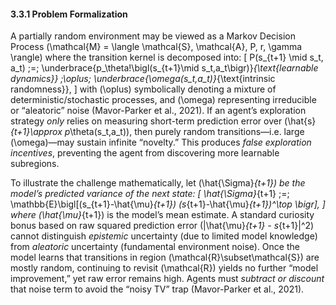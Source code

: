 #### 3.3.1 Problem Formalization

A partially random environment may be viewed as a Markov Decision Process \(\mathcal{M} = \langle \mathcal{S}, \mathcal{A}, P, r, \gamma \rangle\) where the transition kernel is decomposed into:
\[
P(s_{t+1} \mid s_t, a_t)
\;=\;
\underbrace{p_\theta\!\bigl(s_{t+1}\mid s_t,a_t\bigr)}_{\text{learnable dynamics}}
\;\oplus\;
\underbrace{\omega(s_t,a_t)}_{\text{intrinsic randomness}},
\]
with \(\oplus\) symbolically denoting a mixture of deterministic/stochastic processes, and \(\omega\) representing irreducible or “aleatoric” noise (Mavor-Parker et al., 2021). If an agent’s exploration strategy *only* relies on measuring short-term prediction error over \(\hat{s}_{t+1}\approx p_\theta(s_t,a_t)\), then purely random transitions—i.e. large \(\omega\)—may sustain infinite “novelty.” This produces *false exploration incentives*, preventing the agent from discovering more learnable subregions.

To illustrate the challenge mathematically, let \(\hat{\Sigma}_{t+1}\) be the model’s predicted variance of the next state:
\[
\hat{\Sigma}_{t+1}
\;=\;
\mathbb{E}\bigl[(s_{t+1}-\hat{\mu}_{t+1}) (s_{t+1}-\hat{\mu}_{t+1})^\top \bigr],
\]
where \(\hat{\mu}_{t+1}\) is the model’s mean estimate. A standard curiosity bonus based on raw squared prediction error \(\|\hat{\mu}_{t+1} - s_{t+1}\|^2\) cannot distinguish *epistemic* uncertainty (due to limited model knowledge) from *aleatoric* uncertainty (fundamental environment noise). Once the model learns that transitions in region \(\mathcal{R}\subset\mathcal{S}\) are mostly random, continuing to revisit \(\mathcal{R}\) yields no further “model improvement,” yet raw error remains high. Agents must *subtract or discount* that noise term to avoid the “noisy TV” trap (Mavor-Parker et al., 2021).
